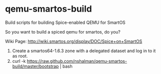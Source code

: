 qemu-smartos-build
==================

Build scripts for building Spice-enabled QEMU for SmartOS

So you want to build a spiced qemu for smartos, do you?

Wiki Page:
http://wiki.smartos.org/display/DOC/Spice+on+SmartOS

1. Create a smartos64-1.6.3 zone with a delegated dataset and log in to it as root.
1. curl -k https://raw.github.com/nshalman/qemu-smartos-build/master/bootstrap | bash
